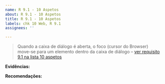 ```yaml
---
name: R 9.1 - 10 Aspetos
about: R 9.1 - 10 Aspetos
title: R 9.1 - 10 Aspetos
labels: chk 10 Web, R 9.1
assignees: ''

---
```


> Quando a caixa de diálogo é aberta, o foco (cursor do Browser) move-se para um elemento dentro da caixa de diálogo 
> – [ver requisito 9.1 na lista 10 aspetos](https://amagovpt.github.io/kit-selo/checklists/checklist-10aspetos#n91)


**Evidências:**


**Recomendações:**
